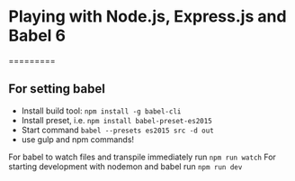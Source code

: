 # Playing with Node.js, Express.js and Babel 6
=========

## For setting babel
- Install build tool: `npm install -g babel-cli`
- Install preset, i.e. `npm install babel-preset-es2015`
- Start command `babel --presets es2015 src -d out`
- use gulp and npm commands!

For babel to watch files and transpile immediately run `npm run watch`
For starting development with nodemon and babel run `npm run dev`

